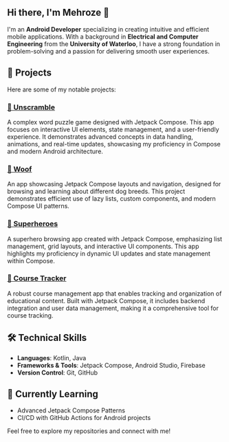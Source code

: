 ## Hi there, I'm Mehroze 👋

I'm an **Android Developer** specializing in creating intuitive and efficient mobile applications. With a background in **Electrical and Computer Engineering** from the **University of Waterloo**, I have a strong foundation in problem-solving and a passion for delivering smooth user experiences.

## 🚀 Projects
Here are some of my notable projects:
### [🧩 Unscramble](https://github.com/mjalal-uw/Unscramble)
A complex word puzzle game designed with Jetpack Compose. This app focuses on interactive UI elements, state management, and a user-friendly experience. It demonstrates advanced concepts in data handling, animations, and real-time updates, showcasing my proficiency in Compose and modern Android architecture.

### [🐶 Woof](https://github.com/mjalal-uw/compose-woof)
An app showcasing Jetpack Compose layouts and navigation, designed for browsing and learning about different dog breeds. This project demonstrates efficient use of lazy lists, custom components, and modern Compose UI patterns.

### [🦸 Superheroes](https://github.com/mjalal-uw/compose-superheros)
A superhero browsing app created with Jetpack Compose, emphasizing list management, grid layouts, and interactive UI components. This app highlights my proficiency in dynamic UI updates and state management within Compose.

### [📘 Course Tracker](https://github.com/mjalal-uw/compose-courses)
A robust course management app that enables tracking and organization of educational content. Built with Jetpack Compose, it includes backend integration and user data management, making it a comprehensive tool for course tracking.


## 🛠️ Technical Skills
- **Languages**: Kotlin, Java
- **Frameworks & Tools**: Jetpack Compose, Android Studio, Firebase
- **Version Control**: Git, GitHub

## 🌱 Currently Learning
- Advanced Jetpack Compose Patterns
- CI/CD with GitHub Actions for Android projects

Feel free to explore my repositories and connect with me!


<!--
**mjalal-uw/mjalal-uw** is a ✨ _special_ ✨ repository because its `README.md` (this file) appears on your GitHub profile.

Here are some ideas to get you started:

- 🔭 I’m currently working on ...
- 🌱 I’m currently learning ...
- 👯 I’m looking to collaborate on ...
- 🤔 I’m looking for help with ...
- 💬 Ask me about ...
- 📫 How to reach me: ...
- 😄 Pronouns: ...
- ⚡ Fun fact: ...
-->
